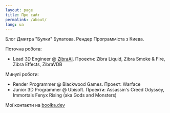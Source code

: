 ```yaml
---
layout: page
title: Про сайт
permalink: /about/
lang: ua
---
```


Блог Дмитра "Булки" Булатова. Рендер Программіста з Києва.

Поточна робота:
* Lead 3D Engineer @ [ZibraAI](https://zibra.ai). Проекти: Zibra Liquid, Zibra Smoke & Fire, Zibra Effects, ZibraVDB

Минулі роботи:
* Render Programmer @ Blackwood Games. Проект: Warface
* Junior 3D Programmer @ Ubisoft. Проекти: Assassin's Creed Odyssey, Immortals Fenyx Rising (aka Gods and Monsters)

Мої контакти на [boolka.dev](https://boolka.dev)
